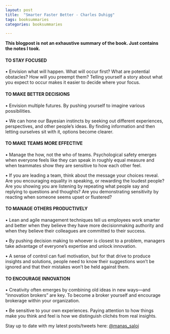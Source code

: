 ```yaml
---
layout: post
title:  "Smarter Faster Better - Charles Duhigg"
tags: booksummaries
categories: booksummaries

---
```


**This blogpost is not an exhaustive summary of the book. Just contains the notes I took.**  

#### TO STAY FOCUSED

• Envision what will happen. What will occur first? What are potential obstacles? How will you preempt them? Telling yourself a story about what you expect to occur makes it easier to decide where your focus.

#### TO MAKE BETTER DECISIONS

• Envision multiple futures. By pushing yourself to imagine various possibilities.

• We can hone our Bayesian instincts by seeking out different experiences, perspectives, and other people’s ideas. By finding information and then letting ourselves sit with it, options become clearer.

#### TO MAKE TEAMS MORE EFFECTIVE

• Manage the how, not the who of teams. Psychological safety emerges when everyone feels like they can speak in roughly equal measure and when teammates show they are sensitive to how each other feel.

• If you are leading a team, think about the message your choices reveal. Are you encouraging equality in speaking, or rewarding the loudest people? Are you showing you are listening by repeating what people say and replying to questions and thoughts? Are you demonstrating sensitivity by reacting when someone seems upset or flustered?

#### TO MANAGE OTHERS PRODUCTIVELY

• Lean and agile management techniques tell us employees work smarter and better when they believe they have more decisionmaking authority and when they believe their colleagues are committed to their success.

• By pushing decision making to whoever is closest to a problem, managers take advantage of everyone’s expertise and unlock innovation.

• A sense of control can fuel motivation, but for that drive to produce insights and solutions, people need to know their suggestions won’t be ignored and that their mistakes won’t be held against them.

#### TO ENCOURAGE INNOVATION

• Creativity often emerges by combining old ideas in new ways—and “innovation brokers” are key. To become a broker yourself and encourage brokerage within your organization.

• Be sensitive to your own experiences. Paying attention to how things make you think and feel is how we distinguish clichés from real insights.

Stay up to date with my latest posts/tweets here: [@manas_saloi](http://twitter.com/manas_saloi)
